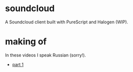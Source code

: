 # soundcloud

A Soundcloud client built with PureScript and Halogen (WIP).

# making of

In these videos I speak Russian (sorry!).

* [part 1](https://www.youtube.com/watch?v=gPq6-A-zgms)
